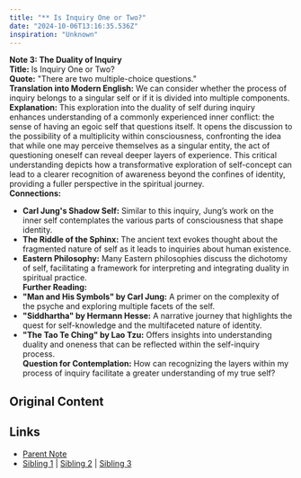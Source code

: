 ```yaml
---
title: "** Is Inquiry One or Two?"
date: "2024-10-06T13:16:35.536Z"
inspiration: "Unknown"
---
```


  
**Note 3: The Duality of Inquiry**  
**Title:** Is Inquiry One or Two?  
**Quote:** "There are two multiple-choice questions."  
**Translation into Modern English:** We can consider whether the process of inquiry belongs to a singular self or if it is divided into multiple components.  
**Explanation:** This exploration into the duality of self during inquiry enhances understanding of a commonly experienced inner conflict: the sense of having an egoic self that questions itself. It opens the discussion to the possibility of a multiplicity within consciousness, confronting the idea that while one may perceive themselves as a singular entity, the act of questioning oneself can reveal deeper layers of experience. This critical understanding depicts how a transformative exploration of self-concept can lead to a clearer recognition of awareness beyond the confines of identity, providing a fuller perspective in the spiritual journey.  
**Connections:**  
- **Carl Jung's Shadow Self:** Similar to this inquiry, Jung’s work on the inner self contemplates the various parts of consciousness that shape identity.  
- **The Riddle of the Sphinx:** The ancient text evokes thought about the fragmented nature of self as it leads to inquiries about human existence.  
- **Eastern Philosophy:** Many Eastern philosophies discuss the dichotomy of self, facilitating a framework for interpreting and integrating duality in spiritual practice.  
**Further Reading:**  
- **"Man and His Symbols" by Carl Jung:** A primer on the complexity of the psyche and exploring multiple facets of the self.  
- **"Siddhartha" by Hermann Hesse:** A narrative journey that highlights the quest for self-knowledge and the multifaceted nature of identity.  
- **"The Tao Te Ching" by Lao Tzu:** Offers insights into understanding duality and oneness that can be reflected within the self-inquiry process.  
**Question for Contemplation:** How can recognizing the layers within my process of inquiry facilitate a greater understanding of my true self?  


## Original Content



## Links

- [Parent Note](/parent-note.md)
- [Sibling 1](/zettel1.md) | [Sibling 2](/zettel2.md) | [Sibling 3](/zettel3.md)
